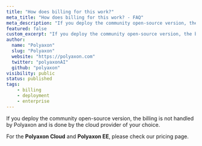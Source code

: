 ```yaml
---
title: "How does billing for this work?"
meta_title: "How does billing for this work? - FAQ"
meta_description: "If you deploy the community open-source version, the billing is not handled by Polyaxon and is done by the cloud provider of your choice."
featured: false
custom_excerpt: "If you deploy the community open-source version, the billing is not handled by Polyaxon and is done by the cloud provider of your choice."
author:
  name: "Polyaxon"
  slug: "Polyaxon"
  website: "https://polyaxon.com"
  twitter: "polyaxonAI"
  github: "polyaxon"
visibility: public
status: published
tags:
    - billing
    - deployment
    - enterprise
---
```


If you deploy the community open-source version, 
the billing is not handled by Polyaxon and is done by the cloud provider of your choice.

For the **Polyaxon Cloud** and **Polyaxon EE**, please check our pricing page. 
